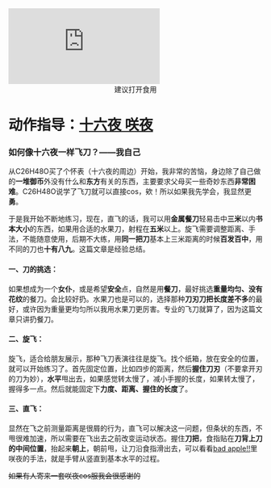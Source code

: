 

<iframe src="https://music.163.com/song/media/outer/url?id=22636732.mp3" scrolling="no" border="0" frameborder="no" framespacing="0" allowfullscreen="false"> </iframe>

<center>建议打开食用</center>

# 动作指导：[十六夜 咲夜](https://zh.moegirl.org.cn/十六夜咲夜)

### 如何像十六夜一样飞刀？——我自己

从C26H48O买了个怀表（十六夜的周边）开始，我非常的苦恼，身边除了自己做的**一堆御币**外没有什么和**东方**有关的东西，主要要求父母买一些奇妙东西**非常困难**。C26H48O说学了飞刀就可以直接cos，欸！所以如果我先学会，我显然更**勇**。

于是我开始不断地练习，现在，直飞的话，我可以用**金属餐刀**轻易击中**三米**以内**书本大小**的东西，如果用合适的水果刀，射程在**五米**以上。旋飞需要调整距离、手法，不能随意使用，后期不大练，用**同一把刀**基本上三米距离的时候**百发百中**，用不同的刀也**十有八九**。这篇文章是经验总结。

#### 一、刀的挑选：

如果想成为一个**女仆**，或是希望**安全**点，自然是用**餐刀**，最好挑选**重量均匀、没有花纹**的餐刀。会比较好扔。水果刀也是可以的，选择那种**刀刃刀把长度差不多**的最好，或许因为重量更均匀所以我用水果刀更厉害。专业的飞刀就算了，因为这篇文章只讲扔餐刀。

#### 二、旋飞：

旋飞，适合给朋友展示，那种飞刀表演往往是旋飞。找个纸箱，放在安全的位置，就可以开始练习了。首先固定位置，比如四步的距离，然后**握住刀刃**（不要拿开刃的刀为妙），**水平**甩出去，如果感觉转太慢了，减小手握的长度，如果转太慢了，握得多一点。然后就能固定下**力度、距离、握住的长度**了。

#### 三、直飞：

显然在飞之前测量距离是很屑的行为，直飞可以解决这一问题，但条状的东西，不甩很难加速，所以需要在飞出去之前改变运动状态。握住**刀把**，食指贴在**刀背上刀的中间位置**，抬起来**朝上**，朝前甩，让刀沿食指滑出去，可以看看[bad apple!!](https://www.bilibili.com/video/av706)里咲夜的手法，就是手臂从竖直到基本水平的过程。

~~如果有人寄来一套咲夜cos服我会很感谢的~~



